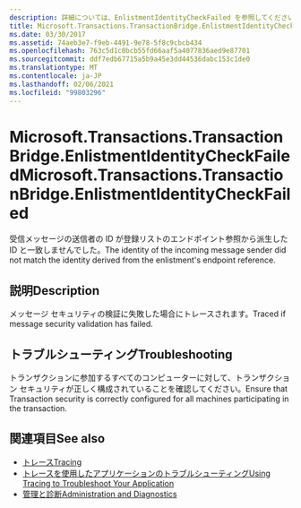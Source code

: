 ```yaml
---
description: 詳細については、EnlistmentIdentityCheckFailed を参照してください。
title: Microsoft.Transactions.TransactionBridge.EnlistmentIdentityCheckFailed
ms.date: 03/30/2017
ms.assetid: 74aeb3e7-f9eb-4491-9e78-5f8c9cbcb434
ms.openlocfilehash: 763c5d1c0bcb55fd66aaf5a4077836aed9e87701
ms.sourcegitcommit: ddf7edb67715a5b9a45e3dd44536dabc153c1de0
ms.translationtype: MT
ms.contentlocale: ja-JP
ms.lasthandoff: 02/06/2021
ms.locfileid: "99803296"
---
```

# <a name="microsofttransactionstransactionbridgeenlistmentidentitycheckfailed"></a><span data-ttu-id="05a33-103">Microsoft.Transactions.TransactionBridge.EnlistmentIdentityCheckFailed</span><span class="sxs-lookup"><span data-stu-id="05a33-103">Microsoft.Transactions.TransactionBridge.EnlistmentIdentityCheckFailed</span></span>

<span data-ttu-id="05a33-104">受信メッセージの送信者の ID が登録リストのエンドポイント参照から派生した ID と一致しませんでした。</span><span class="sxs-lookup"><span data-stu-id="05a33-104">The identity of the incoming message sender did not match the identity derived from the enlistment's endpoint reference.</span></span>  
  
## <a name="description"></a><span data-ttu-id="05a33-105">説明</span><span class="sxs-lookup"><span data-stu-id="05a33-105">Description</span></span>  

 <span data-ttu-id="05a33-106">メッセージ セキュリティの検証に失敗した場合にトレースされます。</span><span class="sxs-lookup"><span data-stu-id="05a33-106">Traced if message security validation has failed.</span></span>  
  
## <a name="troubleshooting"></a><span data-ttu-id="05a33-107">トラブルシューティング</span><span class="sxs-lookup"><span data-stu-id="05a33-107">Troubleshooting</span></span>  

 <span data-ttu-id="05a33-108">トランザクションに参加するすべてのコンピューターに対して、トランザクション セキュリティが正しく構成されていることを確認してください。</span><span class="sxs-lookup"><span data-stu-id="05a33-108">Ensure that Transaction security is correctly configured for all machines participating in the transaction.</span></span>  
  
## <a name="see-also"></a><span data-ttu-id="05a33-109">関連項目</span><span class="sxs-lookup"><span data-stu-id="05a33-109">See also</span></span>

- [<span data-ttu-id="05a33-110">トレース</span><span class="sxs-lookup"><span data-stu-id="05a33-110">Tracing</span></span>](index.md)
- [<span data-ttu-id="05a33-111">トレースを使用したアプリケーションのトラブルシューティング</span><span class="sxs-lookup"><span data-stu-id="05a33-111">Using Tracing to Troubleshoot Your Application</span></span>](using-tracing-to-troubleshoot-your-application.md)
- [<span data-ttu-id="05a33-112">管理と診断</span><span class="sxs-lookup"><span data-stu-id="05a33-112">Administration and Diagnostics</span></span>](../index.md)
